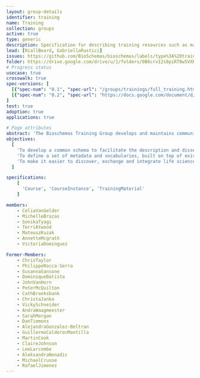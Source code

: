 ```yaml
---
layout: group-details
identifier: training
name: Training
collection: groups
active: true
type: generic
description: Specification for describing training resources such as materials and courses.
lead: [NiallBeard, GabriellaRustici]
issues: https://github.com/BioSchemas/bioschemas/labels/type%3A%20training%20material
folder: https://drive.google.com/drive/u/1/folders/0B6crv12s8piRT0w5VXRUc09VTFU
# Progress status
usecase: true
crosswalk: true
spec-versions: [
  [{"spec-num": "0.1", "spec-url": "/groups/trainings/full_training.html"}],
  [{"spec-num": "0.2", "spec-url": "https://docs.google.com/document/d/1HG2fEjCoDUE4tn1XZ_ZIeWLEFXnI3YtS_FRIIFIbv-s"}]
]
test: true
adoption: true
applications: true

# Page attributes
abstract: 'The Bioschemas Training Group develops and maintains community specifications for describing training opportunities and resources in biosciences available on the internet.'
objectives:
  [
    'To develop a common schema to facilitate the description and dissemination of life science training materials, courses, and course instances using <a href="http://schema.org/">schema.org</a>.',
    'To define a set of metadata and vocabularies, built on top of existing technologies and standards, that can be used to represent training in web pages and applications.',
    'To make it easier to discover, exchange and integrate life science training information across the internet.'
  ]

specifications:
    [
      'Course', 'CourseInstance', 'TrainingMaterial'
    ]

members:
    - CeliaVanGelder
    - MichelleBrazas
    - SonikaTyagi
    - TerriAtwood   
    - MateuszKuzak
    - AnnetteMcgrath
    - VictoriaDominguez

Former-Members:    
    - ChrisTaylor
    - PhilippeRocca-Serra
    - SusannaSansone
    - DominiqueBatista
    - JohnVanHorn
    - PeterMcQuilton
    - CathBrooksbank
    - ChristaJanko
    - VickySchneider
    - AndraWaagmeester
    - SarahMorgan
    - DanTimmons
    - AlejandraGonzalez-Beltran
    - GuillermoCalderonMantilla
    - MartinCook
    - ClaireJohnson
    - LeeLarcombe
    - AleksandraNenadic
    - MichaelCrusoe
    - RafaelJimenez
---
```

